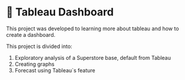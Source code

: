 # 📐 Tableau Dashboard
This project was developed to learning more about tableau and how to create a dashboard.

This project is divided into:
1. Exploratory analysis of a Superstore base, default from Tableau
2. Creating graphs
3. Forecast using Tableau`s feature
